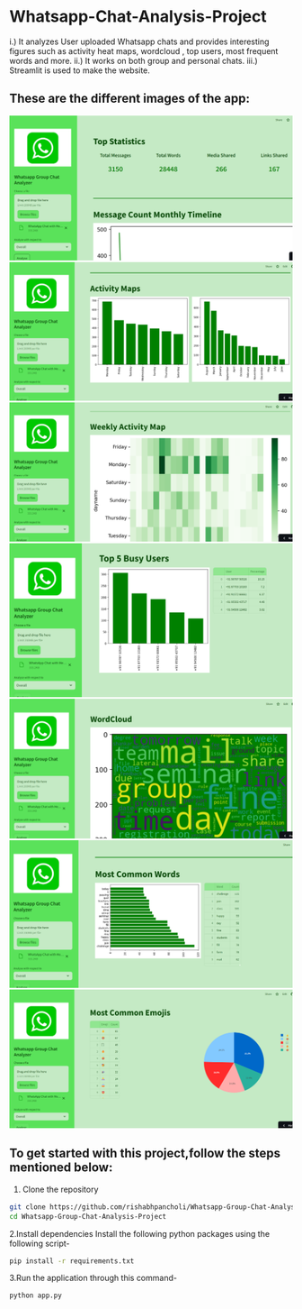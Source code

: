 # Whatsapp-Chat-Analysis-Project

i.) It analyzes User uploaded Whatsapp chats and provides interesting figures such as activity heat maps, wordcloud , top users, most frequent words and more.
ii.) It works on both group and personal chats.
iii.) Streamlit is used to make the website.

## These are the different images of the app:
![Screenshot 1](Group-Chat-Analyzer-1.png)
![Screenshot 1](Group-Chat-Analyzer-2.png)
![Screenshot 1](Group-Chat-Analyzer-3.png)
![Screenshot 1](Group-Chat-Analyzer-4.png)
![Screenshot 1](Group-Chat-Analyzer-5.png)
![Screenshot 1](Group-Chat-Analyzer-6.png)
![Screenshot 1](Group-Chat-Analyzer-7.png)

## To get started with this project,follow the steps mentioned below:
1. Clone the repository
```bash
git clone https://github.com/rishabhpancholi/Whatsapp-Group-Chat-Analysis-Project.git
cd Whatsapp-Group-Chat-Analysis-Project
```

2.Install dependencies
Install the following python packages using the following script-

```bash
pip install -r requirements.txt
```

3.Run the application through this command-

```bash
python app.py
```

